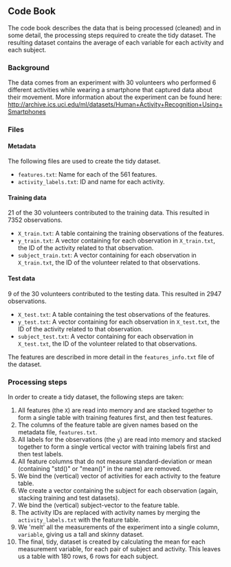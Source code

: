 ## Code Book

The code book describes the data that is being processed (cleaned) and in some detail, the processing steps required to create the tidy dataset. The resulting dataset contains the average of each variable for each activity and each subject.

### Background

The data comes from an experiment with 30 volunteers who performed 6 different activities while wearing a smartphone that captured data about their movement.
More information about the experiment can be found here: http://archive.ics.uci.edu/ml/datasets/Human+Activity+Recognition+Using+Smartphones

### Files

#### Metadata
The following files are used to create the tidy dataset.
* `features.txt`: Name for each of the 561 features.
* `activity_labels.txt`: ID and name for each activity.

#### Training data
21 of the 30 volunteers contributed to the training data. This resulted in 7352 observations.

* `X_train.txt`: A table containing the training observations of the features.
* `y_train.txt`: A vector containing for each observation in `X_train.txt`, the ID of the activity related to that observation.
* `subject_train.txt`: A vector containing for each observation in `X_train.txt`, the ID of the volunteer related to that observations.

#### Test data
9 of the 30 volunteers contributed to the testing data. This resulted in 2947 observations.

* `X_test.txt`: A table containing the test observations of the features.
* `y_test.txt`: A vector containing for each observation in `X_test.txt`, the ID of the activity related to that observation.
* `subject_test.txt`: A vector containing for each observation in `X_test.txt`, the ID of the volunteer related to that observations.

The features are described in more detail in the `features_info.txt` file of the dataset.

### Processing steps

In order to create a tidy dataset, the following steps are taken:

1. All features (the `X`) are read into memory and are stacked together to form a single table with training features first, and then test features.
2. The columns of the feature table are given names based on the metadata file, `features.txt`.
3. All labels for the observations (the `y`) are read into memory and stacked together to form a single vertical vector with training labels first and then test labels.
4. All feature columns that do not measure standard-deviation or mean (containing "std()" or "mean()" in the name) are removed.
5. We bind the (vertical) vector of activities for each activity to the feature table.
5. We create a vector containing the subject for each observation (again, stacking training and test datasets).
6. We bind the (vertical) subject-vector to the feature table.
7. The activity IDs are replaced with activity names by merging the `activity_labels.txt` with the feature table.
8. We 'melt' all the measurements of the experiment into a single column, `variable`, giving us a tall and skinny dataset.
9. The final, tidy, dataset is created by calculating the mean for each measurement variable, for each pair of subject and activity. This leaves us a table with 180 rows, 6 rows for each subject.
